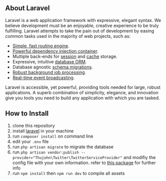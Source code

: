 ## About Laravel

Laravel is a web application framework with expressive, elegant syntax. We believe development must be an enjoyable, creative experience to be truly fulfilling. Laravel attempts to take the pain out of development by easing common tasks used in the majority of web projects, such as:

- [Simple, fast routing engine](https://laravel.com/docs/routing).
- [Powerful dependency injection container](https://laravel.com/docs/container).
- Multiple back-ends for [session](https://laravel.com/docs/session) and [cache](https://laravel.com/docs/cache) storage.
- Expressive, intuitive [database ORM](https://laravel.com/docs/eloquent).
- Database agnostic [schema migrations](https://laravel.com/docs/migrations).
- [Robust background job processing](https://laravel.com/docs/queues).
- [Real-time event broadcasting](https://laravel.com/docs/broadcasting).

Laravel is accessible, yet powerful, providing tools needed for large, robust applications. A superb combination of simplicity, elegance, and innovation give you tools you need to build any application with which you are tasked.

## How to Install

1. clone this repository
2. install [laravel](https://laravel.com/docs/5.5#installation) in your machine
3. run `composer install` on command line
4. edit your `.env` file
5. run `php artisan migrate` to migrate the database
6. run `php artisan vendor:publish --provider="Thujohn\Twitter\TwitterServiceProvider"` and modifiy the config file with your own information. refer to [this package](https://github.com/thujohn/twitter) for further info
7. run `npm install` then `npm run dev` to compile all assets

